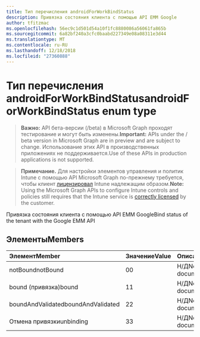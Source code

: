 ```yaml
---
title: Тип перечисления androidForWorkBindStatus
description: Привязка состояния клиента с помощью API EMM Google
author: tfitzmac
ms.openlocfilehash: 56ec9c1d501d54a10f1fc8880086a56061fa865b
ms.sourcegitcommit: 6a82bf240a3cfc0baabd227349e08a08311e3d44
ms.translationtype: MT
ms.contentlocale: ru-RU
ms.lasthandoff: 12/18/2018
ms.locfileid: "27360888"
---
```

# <a name="androidforworkbindstatus-enum-type"></a><span data-ttu-id="c655d-103">Тип перечисления androidForWorkBindStatus</span><span class="sxs-lookup"><span data-stu-id="c655d-103">androidForWorkBindStatus enum type</span></span>

> <span data-ttu-id="c655d-104">**Важно:** API бета-версии (/beta) в Microsoft Graph проходят тестирование и могут быть изменены.</span><span class="sxs-lookup"><span data-stu-id="c655d-104">**Important:** APIs under the / beta version in Microsoft Graph are in preview and are subject to change.</span></span> <span data-ttu-id="c655d-105">Использование этих API в производственных приложениях не поддерживается.</span><span class="sxs-lookup"><span data-stu-id="c655d-105">Use of these APIs in production applications is not supported.</span></span>

> <span data-ttu-id="c655d-106">**Примечание.** Для настройки элементов управления и политик Intune с помощью API Microsoft Graph по-прежнему требуется, чтобы клиент [лицензировал](https://go.microsoft.com/fwlink/?linkid=839381) Intune надлежащим образом.</span><span class="sxs-lookup"><span data-stu-id="c655d-106">**Note:** Using the Microsoft Graph APIs to configure Intune controls and policies still requires that the Intune service is [correctly licensed](https://go.microsoft.com/fwlink/?linkid=839381) by the customer.</span></span>

<span data-ttu-id="c655d-107">Привязка состояния клиента с помощью API EMM Google</span><span class="sxs-lookup"><span data-stu-id="c655d-107">Bind status of the tenant with the Google EMM API</span></span>
## <a name="members"></a><span data-ttu-id="c655d-108">Элементы</span><span class="sxs-lookup"><span data-stu-id="c655d-108">Members</span></span>
|<span data-ttu-id="c655d-109">Элемент</span><span class="sxs-lookup"><span data-stu-id="c655d-109">Member</span></span>|<span data-ttu-id="c655d-110">Значение</span><span class="sxs-lookup"><span data-stu-id="c655d-110">Value</span></span>|<span data-ttu-id="c655d-111">Описание</span><span class="sxs-lookup"><span data-stu-id="c655d-111">Description</span></span>|
|:---|:---|:---|
|<span data-ttu-id="c655d-112">notBound</span><span class="sxs-lookup"><span data-stu-id="c655d-112">notBound</span></span>|<span data-ttu-id="c655d-113">0</span><span class="sxs-lookup"><span data-stu-id="c655d-113">0</span></span>|<span data-ttu-id="c655d-114">Н/Д</span><span class="sxs-lookup"><span data-stu-id="c655d-114">Not yet documented</span></span>|
|<span data-ttu-id="c655d-115">bound (привязка)</span><span class="sxs-lookup"><span data-stu-id="c655d-115">bound</span></span>|<span data-ttu-id="c655d-116">1</span><span class="sxs-lookup"><span data-stu-id="c655d-116">1</span></span>|<span data-ttu-id="c655d-117">Н/Д</span><span class="sxs-lookup"><span data-stu-id="c655d-117">Not yet documented</span></span>|
|<span data-ttu-id="c655d-118">boundAndValidated</span><span class="sxs-lookup"><span data-stu-id="c655d-118">boundAndValidated</span></span>|<span data-ttu-id="c655d-119">2</span><span class="sxs-lookup"><span data-stu-id="c655d-119">2</span></span>|<span data-ttu-id="c655d-120">Н/Д</span><span class="sxs-lookup"><span data-stu-id="c655d-120">Not yet documented</span></span>|
|<span data-ttu-id="c655d-121">Отмена привязки</span><span class="sxs-lookup"><span data-stu-id="c655d-121">unbinding</span></span>|<span data-ttu-id="c655d-122">3</span><span class="sxs-lookup"><span data-stu-id="c655d-122">3</span></span>|<span data-ttu-id="c655d-123">Н/Д</span><span class="sxs-lookup"><span data-stu-id="c655d-123">Not yet documented</span></span>|






